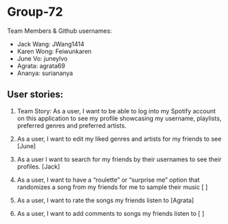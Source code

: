 # Group-72
Team Members & Github usernames:
- Jack Wang: JWang1414
- Karen Wong: Feiwunkaren
- June Vo: juneylvo
- Agrata: agrata69
- Ananya: suriananya

## User stories:
1. Team Story: As a user, I want to be able to log into my Spotify account on this application to see my profile showcasing my username, playlists, preferred genres and preferred artists.

2. As a user, I want to edit my liked genres and artists for my friends to see [June]

3. As a user I want to search for my friends by their usernames to see their profiles. [Jack]

4. As a user, I want to have a “roulette” or “surprise me” option that randomizes a song from my friends for me to sample their music [ ]

5. As a user, I want to rate the songs my friends listen to [Agrata]

6. As a user, I want to add comments to songs my friends listen to [ ]
